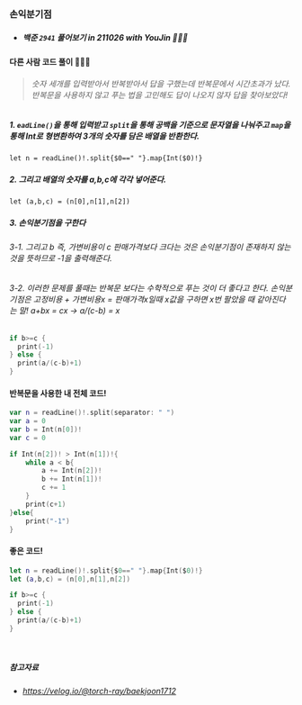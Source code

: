 ### 손익분기점

- ##### 백준 ```2941``` 풀어보기 in 211026 with YouJin 👩🏻‍💻

#### 다른 사람 코드 풀이 👩🏻‍💻

> ###### 숫자 세개를 입력받아서 반복받아서 답을 구했는데 반복문에서 시간초과가 났다. 반복문을 사용하지 않고 푸는 법을 고민해도 답이 나오지 않자 답을 찾아보았다!

##### 1. `eadLine()`을 통해 입력받고 `split`을 통해 공백을 기준으로 문자열을 나눠주고 `map`을 통해 Int로 형변환하여 3개의 숫자를 담은 배열을 반환한다.
`let n = readLine()!.split{$0==" "}.map{Int($0)!}`

##### 2. 그리고 배열의 숫자를 a,b,c에 각각 넣어준다.
`let (a,b,c) = (n[0],n[1],n[2])`

##### 3. 손익분기점을 구한다
###### 3-1. 그리고 b 즉, 가변비용이 c 판매가격보다 크다는 것은 손익분기점이 존재하지 않는 것을 뜻하므로 -1을 출력해준다.
###### 3-2. 이러한 문제를 풀때는 반복문 보다는 수학적으로 푸는 것이 더 좋다고 한다. 손익분기점은 고정비용 + 가변비용x = 판매가격x일때 x값을 구하면 x번 팔았을 때 같아진다는 말! a+bx = cx -> a/(c-b) = x 
```Swift
if b>=c {
  print(-1)
} else {
  print(a/(c-b)+1)
}
```

#### 반복문을 사용한 내 전체 코드!
```swift
var n = readLine()!.split(separator: " ")
var a = 0
var b = Int(n[0])!
var c = 0

if Int(n[2])! > Int(n[1])!{
    while a < b{
        a += Int(n[2])!
        b += Int(n[1])!
        c += 1
    }
    print(c+1)
}else{
    print("-1")
}
```

#### 좋은 코드!
```Swift
let n = readLine()!.split{$0==" "}.map{Int($0)!}
let (a,b,c) = (n[0],n[1],n[2])

if b>=c {
  print(-1)
} else {
  print(a/(c-b)+1)
}
```

<br>

##### 참고자료
- ###### https://velog.io/@torch-ray/baekjoon1712
